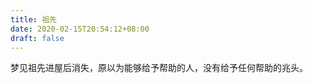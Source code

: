 ```yaml
---
title: 祖先
date: 2020-02-15T20:54:12+08:00
draft: false
---
```


梦见祖先进屋后消失，原以为能够给予帮助的人，没有给予任何帮助的兆头。

